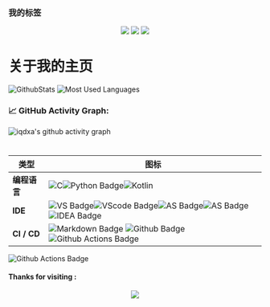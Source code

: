 ### 我的标签

<p align="center">
    <img src="https://img.shields.io/github/contributors/iqdxa/iqdxa?color=blue"></a>
    <img src="https://img.shields.io/github/stars/iqdxa/iqdxa.svg?logo=github"></a>
    <img src="https://img.shields.io/github/forks/iqdxa/iqdxa.svg?color=blue&logo=github"></a>   
</p>

# 关于我的主页
![GithubStats](https://github-readme-stats.vercel.app/api?username=iqdxa&show_icons=true&theme=light&count_private=true)
![Most Used Languages](https://github-readme-stats.vercel.app/api/top-langs/?username=iqdxa&theme=light&layout=compact)

### 📈 GitHub Activity Graph:

![iqdxa's github activity graph](https://github-readme-activity-graph.cyclic.app/graph?username=iqdxa&theme=github-compact)

#

| 类型                                        | 图标                                                         |
| ----------------------------------------------- | ------------------------------------------------------------ |
| **编程语言**                              | ![C](https://img.shields.io/badge/C-00599C?style=for-the-badge&logo=c&logoColor=white)![Python Badge](https://img.shields.io/badge/Python-3776AB?style=for-the-badge&logo=python&logoColor=white)![Kotlin](https://img.shields.io/badge/Kotlin-0095D5?&style=for-the-badge&logo=kotlin&logoColor=white)
**IDE**                              | ![VS Badge](https://img.shields.io/badge/-VisualStudio-3776AB?style=flat&logo=VisualStudio&logoColor=white)![VScode Badge](https://img.shields.io/badge/-VScode-3776AB?style=flat&logo=VisualStudiocode&logoColor=white)![AS Badge](https://img.shields.io/badge/-AndroidStudio-3776AB?style=flat&logo=AndroidStudio&logoColor=white)![AS Badge](https://img.shields.io/badge/-Arduino-3776AB?style=flat&logo=Arduino&logoColor=white)![IDEA Badge](https://img.shields.io/badge/-IntellijIDEA-3776AB?style=flat&logo=IntellijIDEA&logoColor=white)
| **CI / CD**                                     | ![Markdown Badge](https://img.shields.io/badge/-Markdown-2088FF?style=flat&logo=Markdown&logoColor=white) ![Github Badge](https://img.shields.io/badge/-Github%20-2088FF?style=flat&logo=Github&logoColor=white) ![Github Actions Badge](https://img.shields.io/badge/-Git%20-2088FF?style=flat&logo=Git&logoColor=white) |

![Github Actions Badge](https://github-profile-trophy.vercel.app/?iqdxa=ryo-ma&theme=flat)

#### Thanks for visiting :

<p align="center"> 
<img src="https://profile-counter.glitch.me/iqdxa/count.svg">  
